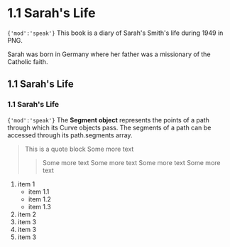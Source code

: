 # 1.1 Sarah's Life

`{'mod':'speak'}` This book is a diary of Sarah's Smith's life during 1949 in PNG.

Sarah was born in Germany where her father was a missionary of the Catholic faith.

## 1.1 Sarah's Life

### 1.1 Sarah's Life

`{'mod':'speak'}` The **Segment object** represents the points of a path through which
its Curve objects pass. The segments of a path can be accessed through its 
path.segments array.

> This is a quote block
> Some more text
> > Some more text
> > Some more text
> Some more text
> Some more text


1. item 1
	- item 1.1
	- item 1.2
	- item 1.3
1. item 2
1. item 3
1. item 3
1. item 3